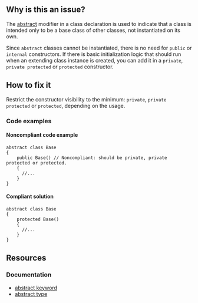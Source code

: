 ## Why is this an issue?

The [abstract](https://learn.microsoft.com/en-us/dotnet/csharp/language-reference/keywords/abstract) modifier in a class declaration is
used to indicate that a class is intended only to be a base class of other classes, not instantiated on its own.

Since `abstract` classes cannot be instantiated, there is no need for `public` or `internal` constructors. If
there is basic initialization logic that should run when an extending class instance is created, you can add it in a `private`,
`private protected` or `protected` constructor.

## How to fix it

Restrict the constructor visibility to the minimum: `private`, `private protected` or `protected`, depending on
the usage.

### Code examples

#### Noncompliant code example

    abstract class Base
    {
        public Base() // Noncompliant: should be private, private protected or protected.
        {
          //...
        }
    }

#### Compliant solution

    abstract class Base
    {
        protected Base()
        {
          //...
        }
    }

## Resources

### Documentation

-   [abstract keyword](https://learn.microsoft.com/en-us/dotnet/csharp/language-reference/keywords/abstract)
-   [abstract type](https://en.wikipedia.org/wiki/Abstract_type)